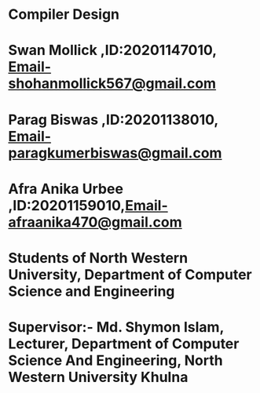 # Compiler Design

# Swan Mollick ,ID:20201147010, Email-shohanmollick567@gmail.com

# Parag Biswas ,ID:20201138010, Email-paragkumerbiswas@gmail.com

# Afra Anika Urbee ,ID:20201159010,Email-afraanika470@gmail.com

# Students of North Western University, Department of Computer Science and Engineering

# Supervisor:- Md. Shymon Islam, Lecturer, Department of Computer Science And Engineering, North Western University Khulna
